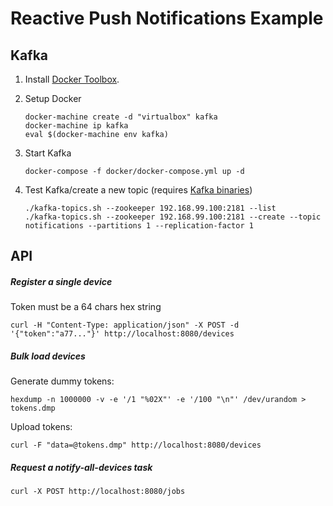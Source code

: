 # Reactive Push Notifications Example

## Kafka

1. Install [Docker Toolbox](https://www.docker.com/products/docker-toolbox).
2. Setup Docker

    ```
    docker-machine create -d "virtualbox" kafka
    docker-machine ip kafka
    eval $(docker-machine env kafka)
    ```
3. Start Kafka

    ```
    docker-compose -f docker/docker-compose.yml up -d
    ```
4. Test Kafka/create a new topic (requires [Kafka binaries](http://kafka.apache.org/downloads.html))

    ```
    ./kafka-topics.sh --zookeeper 192.168.99.100:2181 --list
    ./kafka-topics.sh --zookeeper 192.168.99.100:2181 --create --topic notifications --partitions 1 --replication-factor 1
    ```

## API

##### Register a single device

Token must be a 64 chars hex string

```
curl -H "Content-Type: application/json" -X POST -d '{"token":"a77..."}' http://localhost:8080/devices
```

##### Bulk load devices

Generate dummy tokens:

```
hexdump -n 1000000 -v -e '/1 "%02X"' -e '/100 "\n"' /dev/urandom > tokens.dmp
```

Upload tokens:

```
curl -F "data=@tokens.dmp" http://localhost:8080/devices
```

##### Request a notify-all-devices task

```
curl -X POST http://localhost:8080/jobs
```
